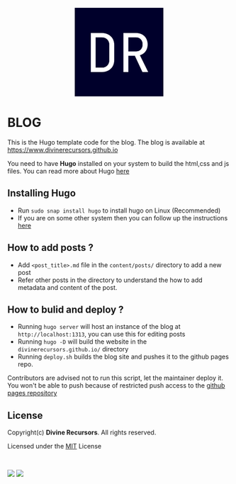 <p align="center">
    <img height="200" src="static/avatar.png">
</p>


# BLOG

This is the Hugo template code for the blog. The blog is available at https://www.divinerecursors.github.io

You need to have **Hugo** installed on your system to build the html,css and js files. You can read more about Hugo [here](https://gohugo.io/documentation/)



## Installing Hugo

* Run `sudo snap install hugo` to install hugo on Linux (Recommended)
* If you are on some other system then you can follow up the instructions [here](https://gohugo.io/getting-started/installing)



## How to add posts ?

* Add `<post_title>.md` file in the `content/posts/` directory to add a new post
* Refer other posts in the directory to understand the how to add metadata and content of the post.


## How to bulid and deploy ?

* Running `hugo server` will host an instance of the blog at `http://localhost:1313`, you can use this for editing posts
* Running `hugo -D` will build the website in the `divinerecursors.github.io/` directory
* Running `deploy.sh` builds the blog site and pushes it to the github pages repo. 

Contributors are advised not to run this script, let the maintainer deploy it. You won't be able to push because of restricted push access to the [github pages repository](https://github.com/divinerecursors/divinerecursors.github.io)



## License
Copyright(c) **Divine Recursors**. All rights reserved.

Licensed under the [MIT](LICENSE) License

<br>

![](https://img.shields.io/badge/license-MIT-green/?style=for-the-badge)
![](https://img.shields.io/badge/template-HUGO-green/?style=for-the-badge)
